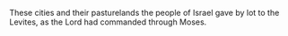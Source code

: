 These cities and their pasturelands the people of Israel gave by lot to the Levites, as the Lord had commanded through Moses.
